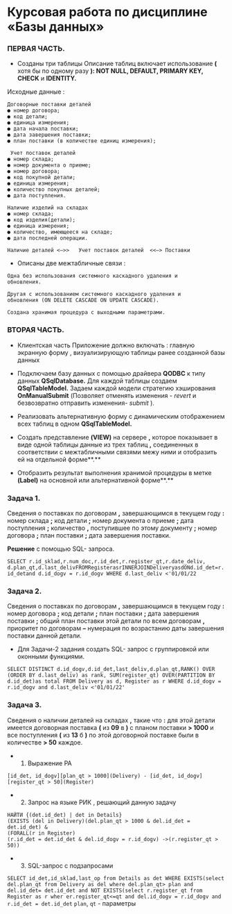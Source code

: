 # Курсовая работа по дисциплине «Базы данных» 

### ПЕРВАЯ ЧАСТЬ.

-  Созданы три таблицы
 Описание таблиц включает использование **(** хотя бы по одному разу **): NOT
NULL, DEFAULT, PRIMARY KEY, CHECK** и **IDENTITY.**

Исходные данные :
```
Договорные поставки деталей
● номер договора;
● код детали;
● единица измерения;
● дата начала поставки;
● дата завершения поставки;
● план поставки (в количестве единиц измерения);

 Учет поставок деталей
● номер склада;
● номер документа о приеме;
● номер договора;
● код покупной детали;
● единица измерения;
● количество покупных деталей;
● дата поступления.

Наличие изделий на складах
● номер склада;
● код изделия(детали);
● единица измерения;
● количество, имеющееся на складе;
● дата последней операции.
```
``` Наличие деталей <–>>   Учет поставок деталей  <<–> Поставки ```

- Описаны две межтабличные связи :
 ``` 
Одна без использования системного каскадного удаления и
обновления. 
```
``` 
Другая с использованием системного каскадного удаления и
обновления (ON DELETE CASCADE ON UPDATE CASCADE).
```
 ```
Cоздана хранимая процедура с выходными параметрами.
```

### ВТОРАЯ ЧАСТЬ.
- Клиентская часть
Приложение должно включать : главную экранную форму ,
визуализирующую таблицы ранее созданной базы данных

- Подключаем базу данных с помощью драйвера **QODBC** к типу данных
**QSqlDatabase.** Для каждой таблицы создаем **QSqlTableModel.** Задаем каждой
модели стратегию хэширования **OnManualSubmit** (Позволяет отменять
изменения - _revert_ и безвозвратно отправить изменения- _submit_ ).

- Реализовать альтернативную форму  с динамическим отображением всех
таблиц в одном **QSqlTableModel.**

- Создать представление **(VIEW)** на сервере **,** которое показывает в виде
одной таблицы данные из трех таблиц **,** соединенных в соответствии с
межтабличными связями межу ними и отобразить ей на отдельной форме**.**

- Отобразить результат выполнения хранимой процедуры в метке **(Label)** на
основной или альтернативной форме**.**

### Задача **1.** 
Сведения о поставках по договорам **,** завершающимся в текущем
году **:** номер склада **;** код детали **;** номер документа о приеме **;** дата
поступления **;** количество **,** поступившее по этому документу **;** номер
договора **;** план поставки **;** дата завершения поставки.

**Решение** с помощью SQL- запроса.

`SELECT r.id_sklad,r.num_doc,r.id_det,r.register_qt,r.date_deliv,
d.plan_qt,d.last_delivFROMRegisterasrINNERJOINDeliveryasdONd.id_det=r.id_detand
d.id_dogv = r.id_dogv WHERE d.last_deliv <'01/01/22`

### Задача **2.** 
Сведения о поставках по договорам **,** завершающимся в текущем
году **:** номер договора **;** код детали **;** план поставки **;** дата завершения
поставки **;** общий план поставки этой детали по всем договорам **,** приоритет
по договорам **–** нумерация по возрастанию даты завершения поставки
данной детали.

  - Для Задачи-2 задания создать SQL- запрос с группировкой или
оконными функциями.

`SELECT DISTINCT d.id_dogv,d.id_det,last_deliv,d.plan_qt,RANK() OVER
(ORDER BY d.last_deliv) as rank, SUM(register_qt) OVER(PARTITION BY d.id_det)as total FROM
Delivery as d, Register as r WHERE d.id_dogv = r.id_dogv and d.last_deliv <'01/01/22'`

### Задача **3.** 
Сведения о наличии деталей на складах **,** такие что **:**
для этой детали имеется договорная поставка **(** из **09** в **)** с планом поставки **>
1000**
и все поступления **(** из **13** б **)** по этой договорной поставке были в количестве
**> 50** каждое.
  - 1) Выражение РА
```
[id_det, id_dogv][plan_qt > 1000](Delivery) - [id_det, id_dogv][register_qt > 50](Register)
```
  - 2) Запрос на языке РИК , решающий данную задачу
```
НАЙТИ {(det.id_det) | det in Details}
(EXISTS (del in Delivery)(del.plan_qt > 1000 & del.id_det = det.id_det) &
(FORALL(r in Register)
(r.id_det = det.id_det & del.id_dogv = r.id_dogv) ->(r.register_qt > 50))
```

  - 3) SQL-запрос с подзапросами

`SELECT id_det,id_sklad,last_op from Details as det WHERE
EXISTS(select del.plan_qt from Delivery as del where del.plan_qt> plan and del.id_det=
det.id_det and NOT EXISTS(select r.register_qt from Register as r wher er.register_qt<=qt
and del.id_dogv = r.id_dogv and r.id_det = det.id_det`
`plan`, `qt` - параметры
